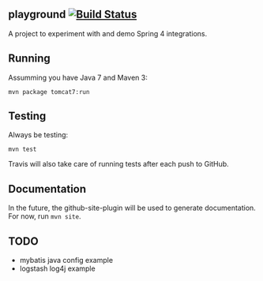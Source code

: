 playground [![Build Status](https://travis-ci.org/LanyonM/playground.svg)](https://travis-ci.org/LanyonM/playground)
----------
A project to experiment with and demo Spring 4 integrations.


Running
-------
Assumming you have Java 7 and Maven 3:

	mvn package tomcat7:run


Testing
-------
Always be testing:

	mvn test

Travis will also take care of running tests after each push to GitHub.


Documentation
-------------
In the future, the github-site-plugin will be used to generate documentation.  For now, run `mvn site`.


TODO
----
* mybatis java config example
* logstash log4j example